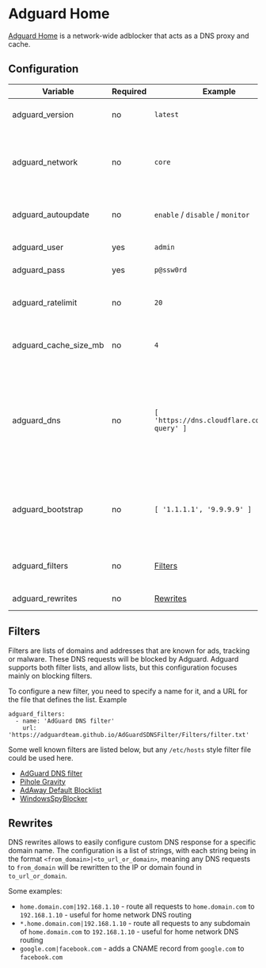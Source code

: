 # Adguard Home

[Adguard Home](https://adguard.com/en/adguard-home/overview.html) is a network-wide adblocker that acts as a DNS proxy and cache. 

## Configuration

| Variable | Required | Example | Description |
|----------|----------|---------|-------------|
| adguard_version | no | `latest` | Adguard Home version - available version can be found [here](https://hub.docker.com/r/adguard/adguardhome/tags). Defaults to `latest` |
| adguard_network | no | `core` | Network that Adguard Home will attach itself to. For access from [Traefik](traefik.md) it should share the same network. This defaults to the first network defined in the [host config](../host_vars.md) |
| adguard_autoupdate | no | `enable` / `disable` / `monitor` | Whether to auto update or monitor updates for Adguard Home, if [watchtower](watchtower.md) is installed. Defaults to `monitor` |
| adguard_user | yes | `admin` | Username for the account to access Adguard Home |
| adguard_pass | yes | `p@ssw0rd` | Password for the account to access Adguard Home |
| adguard_ratelimit | no | `20` | The amount of requests per second a client is allowed to make until they're rate limited. Defaults to `50` |
| adguard_cache_size_mb | no | `4` | Cache size in MiB. This number will be converted to bytes by multiplying with `1024 * 1024`. Defaults to `32` |
| adguard_dns | no | `[ 'https://dns.cloudflare.com/dns-query' ]` | List of upstream DNS servers for Adguard to use. For more info on how these can be configured, see [official documentation](https://github.com/AdguardTeam/AdGuardHome/wiki/Configuration#upstreams) and the list of known [providers](https://kb.adguard.com/en/general/dns-providers). Defaults to Cloudflare's DNS over HTTPS endpoint `https://dns.cloudflare.com/dns-query` and Quad9's DNS over HTTPS endpoint `https://dns.quad9.net/dns-query` |
| adguard_bootstrap | no | `[ '1.1.1.1', '9.9.9.9' ]` | List of DNS servers to use to determine the IP of the upstream DNS servers when they are hostnames. Defaults to `[ '1.1.1.1', '9.9.9.9' ]` (Cloudflare and Quad9 DNS servers) |
| adguard_filters | no | [Filters](#filters) | List of filters to add to Adguard. These will be the lists that block DNS queries. Defaults to the [AdGuard DNS filter](https://adguardteam.github.io/AdGuardSDNSFilter/Filters/filter.txt) |
| adguard_rewrites | no | [Rewrites](#rewrites) | List of rewrites to add to Adguard. Defaults to empty list. |

## Filters

Filters are lists of domains and addresses that are known for ads, tracking or malware. These DNS requests will be blocked by Adguard.
Adguard supports both filter lists, and allow lists, but this configuration focuses mainly on blocking filters.

To configure a new filter, you need to specify a name for it, and a URL for the file that defines the list. Example

```
adguard_filters:
  - name: 'AdGuard DNS filter'
    url: 'https://adguardteam.github.io/AdGuardSDNSFilter/Filters/filter.txt'
```

Some well known filters are listed below, but any `/etc/hosts` style filter file could be used here.

- [AdGuard DNS filter](https://adguardteam.github.io/AdGuardSDNSFilter/Filters/filter.txt)
- [Pihole Gravity](https://raw.githubusercontent.com/StevenBlack/hosts/master/hosts)
- [AdAway Default Blocklist](https://adaway.org/hosts.txt)
- [WindowsSpyBlocker](https://raw.githubusercontent.com/crazy-max/WindowsSpyBlocker/master/data/hosts/spy.txt)

## Rewrites

DNS rewrites allows to easily configure custom DNS response for a specific domain name.
The configuration is a list of strings, with each string being in the format `<from_domain>|<to_url_or_domain>`, meaning any DNS requests to `from_domain` will be rewritten to the IP or domain found in `to_url_or_domain`.

Some examples:

- `home.domain.com|192.168.1.10` - route all requests to `home.domain.com` to `192.168.1.10` - useful for home network DNS routing
- `*.home.domain.com|192.168.1.10` - route all requests to any subdomain of `home.domain.com` to `192.168.1.10` - useful for home network DNS routing
- `google.com|facebook.com` - adds a CNAME record from `google.com` to `facebook.com`
